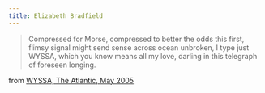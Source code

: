 ```yaml
---
title: Elizabeth Bradfield
---
```


> Compressed for Morse, compressed to better the odds this first,
flimsy signal might send sense across ocean unbroken, I type just
WYSSA, which you know means all my love, darling in this telegraph
of foreseen longing.

from [WYSSA, The Atlantic, May 2005](https://www.theatlantic.com/magazine/archive/2005/05/wyssa/303910/)
